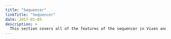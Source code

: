 ```yaml
---
title: "Sequencer"
linkTitle: "Sequencer"
date: 2017-01-05
description: >
  This section covers all of the features of the sequencer in Vixen and details how to use them.
---
```

